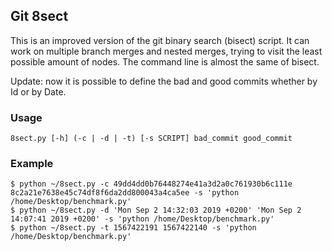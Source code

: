 ## Git 8sect

This is an improved version of the git binary search (bisect) script.
It can work on multiple branch merges and nested merges, trying to visit the least possible amount of nodes.
The command line is almost the same of bisect.

Update: now it is possible to define the bad and good commits whether by Id or by Date.

### Usage
```
8sect.py [-h] (-c | -d | -t) [-s SCRIPT] bad_commit good_commit
```

### Example
```
$ python ~/8sect.py -c 49dd4dd0b76448274e41a3d2a0c761930b6c111e 8c2a21e7638e45c74df8f6da2dd800043a4ca5ee -s 'python /home/Desktop/benchmark.py'
$ python ~/8sect.py -d 'Mon Sep 2 14:32:03 2019 +0200' 'Mon Sep 2 14:07:41 2019 +0200' -s 'python /home/Desktop/benchmark.py'
$ python ~/8sect.py -t 1567422191 1567422140 -s 'python /home/Desktop/benchmark.py'
```
